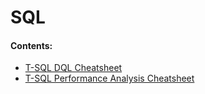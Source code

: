 # SQL

#### Contents:
- [T-SQL DQL Cheatsheet](/languages/sql/tsql-dql-cheatsheet)
- [T-SQL Performance Analysis Cheatsheet](/languages/sql/tsql-performance-analysis-cheatsheet)